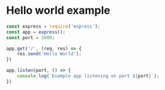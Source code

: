 # Hello world example

```javascript
const express = require('express');
const app = express();
const port = 3000;

app.get('/', (req, res) => {
    res.send('Hello World');
})

app.listen(port, () => {
    console.log(`Example app listening on port ${port}`);
})
```
